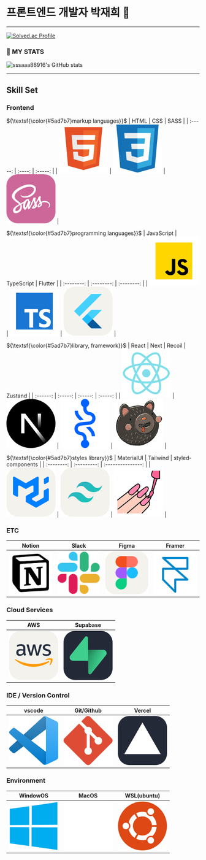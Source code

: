# 프론트엔드 개발자 박재희 👋

---

[![Solved.ac Profile](http://mazassumnida.wtf/api/v2/generate_badge?boj=ssaa889)](https://solved.ac/ssaa889/)

### 💪 MY STATS

![sssaaa88916's GitHub stats](https://github-readme-stats.vercel.app/api?username=sssaaa88916&theme=tokyonight&show_icons=true)

<hr>

<!--
sssaaa88916/sssaaa88916 is a ✨ special ✨ repository because its README.md (this file) appears on your GitHub profile.

Here are some ideas to get you started:

- 🔭 I’m currently working on ...
- 🌱 I’m currently learning ...
- 👯 I’m looking to collaborate on ...
- 🤔 I’m looking for help with ...
- 💬 Ask me about ...
- 📫 How to reach me: ...
- 😄 Pronouns: ...
- ⚡ Fun fact: ...
-->

## Skill Set

### Frontend

${\textsf{\color{#5ad7b7}markup languages}}$
| HTML | CSS | SASS |
| :-----: | :----: | :-----: |
| ![html] | ![css] | ![sass] |

${\textsf{\color{#5ad7b7}programming languages}}$
| JavaScript | TypeScript | Flutter |
| :--------: | :--------: | :--------: |
| ![js] | ![ts] | ![flutter] |

${\textsf{\color{#5ad7b7}library, framework}}$
| React | Next | Recoil | Zustand |
| :------: | :-----: | :-----: | :-----: |
| ![react] | ![next] | ![reco] | ![zus] |

${\textsf{\color{#5ad7b7}styles library}}$
| MaterialUI | Tailwind | styled-components |
| :--------: | :---------: | :---------------: |
| ![mui] | ![tailwind] | ![styled] |

### ETC

| Notion  | Slack  |  Figma  | Framer  |
| :-----: | :----: | :-----: | :-----: |
| ![notn] | ![sla] | ![figm] | ![fram] |

### Cloud Services

|  AWS   | Supabase |
| :----: | :------: |
| ![aws] | ![supa]  |

### IDE / Version Control

|  vscode   | Git/Github | Vercel  |
| :-------: | :--------: | :-----: |
| ![vscode] |   ![git]   | ![verc] |

### Environment

| WindowOS  | MacOS  | WSL(ubuntu) |
| :-------: | :----: | :---------: |
| ![window] | ![mac] |   ![wsl]    |

<!-- stack Icon Refernces -->

[html]: /md-icon/html-md.svg
[css]: /md-icon/css-md.svg
[sass]: /md-icon/sass-md.svg
[js]: /md-icon/javascript-md.svg
[ts]: /md-icon/typescript-md.svg
[flutter]: /md-icon/flutter-md.svg
[react]: /md-icon/react-md.svg
[next]: /md-icon/nextjs-md.svg
[reco]: /md-icon/recoil-md.svg
[zus]: /md-icon/zustand-md.svg
[mui]: /md-icon/mui-md.svg
[tailwind]: /md-icon/tailwind-md.svg
[styled]: /md-icon/styled-components-md.svg
[notn]: /md-icon/notion-md.svg
[sla]: /md-icon/slack-md.svg
[figm]: /md-icon/figma-md.svg
[fram]: /md-icon/framer-md.svg
[aws]: /md-icon/aws-md.svg
[supa]: /md-icon/supabase-md.svg
[vscode]: /md-icon/vscode-md.svg
[git]: /md-icon/git-md.svg
[verc]: /md-icon/vercel-md.svg
[window]: /md-icon/windows-md.svg
[mac]: /md-icon/macos-md.svg
[wsl]: /md-icon/ubuntu-md.svg
